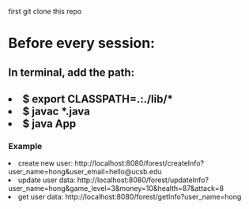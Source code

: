 first git clone this repo
<h1>Before every session:</h1>
<h2>In terminal, add the path:<h2>
  <li>$  export CLASSPATH=.:./lib/* </li>
  <li>$ javac *.java </li>
  <li>$ java App</li>
  <h3>Example</h3>
  
  <li> create new user: http://localhost:8080/forest/createInfo?user_name=hong&user_email=hello@ucsb.edu </li>
  <li> update user data: http://localhost:8080/forest/updateInfo?user_name=hong&game_level=3&money=10&health=87&attack=8 </li>
  <li> get user data: http://localhost:8080/forest/getInfo?user_name=hong </li>

